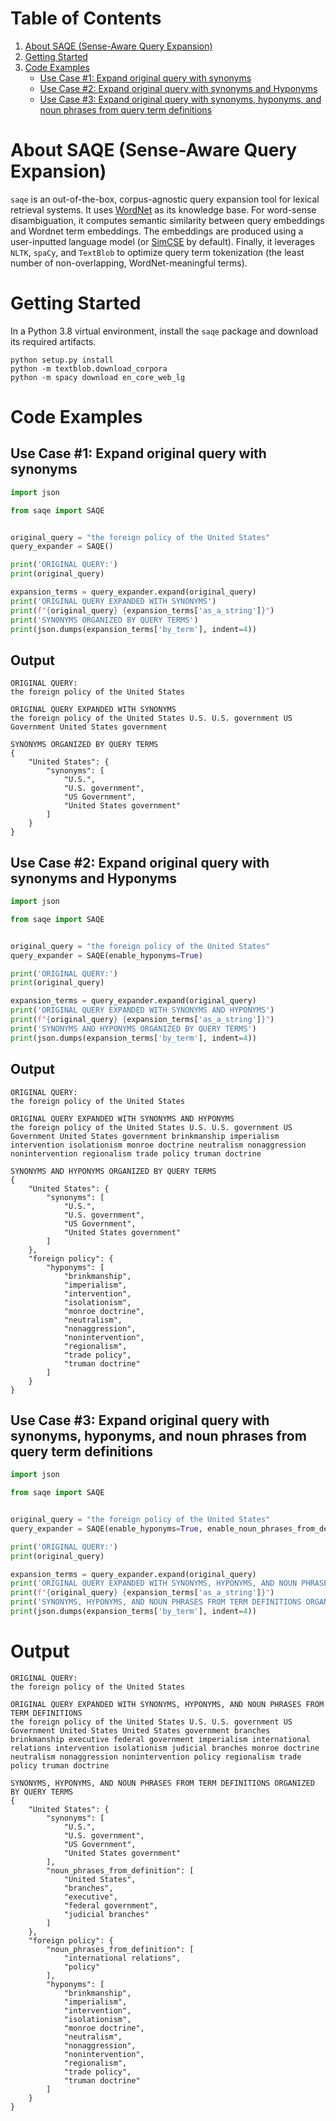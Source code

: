 # Table of Contents
 1. [About SAQE (Sense-Aware Query Expansion)](#about-saqe-sense-aware-query-expansion)
 2. [Getting Started](#getting-started)
 3. [Code Examples](#code-examples)
    - [Use Case #1: Expand original query with synonyms](#use-case-1-expand-original-query-with-synonyms)
    - [Use Case #2: Expand original query with synonyms and Hyponyms](#use-case-2-expand-original-query-with-synonyms-and-hyponyms)
    - [Use Case #3: Expand original query with synonyms, hyponyms, and noun phrases from query term definitions](#use-case-3-expand-original-query-with-synonyms-hyponyms-and-noun-phrases-from-query-term-definitions)

# About SAQE (Sense-Aware Query Expansion)
`saqe` is an out-of-the-box, corpus-agnostic query expansion tool for lexical retrieval systems. It uses 
[WordNet](https://wordnet.princeton.edu/) as its knowledge base. For word-sense disambiguation, it computes semantic 
similarity between query embeddings and Wordnet term embeddings. The embeddings are produced using a user-inputted 
language model (or [SimCSE](https://github.com/princeton-nlp/SimCSE) by default). Finally, it leverages `NLTK`, 
`spaCy`, and `TextBlob` to optimize query term tokenization (the least number of non-overlapping, WordNet-meaningful 
terms).

# Getting Started
In a Python 3.8 virtual environment, install the `saqe` package and download its required artifacts.
```shell
python setup.py install
python -m textblob.download_corpora
python -m spacy download en_core_web_lg
```

# Code Examples
## Use Case #1: Expand original query with synonyms
```python
import json

from saqe import SAQE


original_query = "the foreign policy of the United States"
query_expander = SAQE()

print('ORIGINAL QUERY:')
print(original_query)

expansion_terms = query_expander.expand(original_query)
print('ORIGINAL QUERY EXPANDED WITH SYNONYMS')
print(f"{original_query} {expansion_terms['as_a_string']}")
print('SYNONYMS ORGANIZED BY QUERY TERMS')
print(json.dumps(expansion_terms['by_term'], indent=4))
```

## Output
```text
ORIGINAL QUERY:
the foreign policy of the United States
```

```text
ORIGINAL QUERY EXPANDED WITH SYNONYMS
the foreign policy of the United States U.S. U.S. government US Government United States government
```

```text
SYNONYMS ORGANIZED BY QUERY TERMS
{
    "United States": {
        "synonyms": [
            "U.S.",
            "U.S. government",
            "US Government",
            "United States government"
        ]
    }
}
```

## Use Case #2: Expand original query with synonyms and Hyponyms
```python
import json

from saqe import SAQE


original_query = "the foreign policy of the United States"
query_expander = SAQE(enable_hyponyms=True)

print('ORIGINAL QUERY:')
print(original_query)

expansion_terms = query_expander.expand(original_query)
print('ORIGINAL QUERY EXPANDED WITH SYNONYMS AND HYPONYMS')
print(f"{original_query} {expansion_terms['as_a_string']}")
print('SYNONYMS AND HYPONYMS ORGANIZED BY QUERY TERMS')
print(json.dumps(expansion_terms['by_term'], indent=4))
```

## Output
```text
ORIGINAL QUERY:
the foreign policy of the United States
```

```text
ORIGINAL QUERY EXPANDED WITH SYNONYMS AND HYPONYMS
the foreign policy of the United States U.S. U.S. government US Government United States government brinkmanship imperialism intervention isolationism monroe doctrine neutralism nonaggression nonintervention regionalism trade policy truman doctrine
```

```text
SYNONYMS AND HYPONYMS ORGANIZED BY QUERY TERMS
{
    "United States": {
        "synonyms": [
            "U.S.",
            "U.S. government",
            "US Government",
            "United States government"
        ]
    },
    "foreign policy": {
        "hyponyms": [
            "brinkmanship",
            "imperialism",
            "intervention",
            "isolationism",
            "monroe doctrine",
            "neutralism",
            "nonaggression",
            "nonintervention",
            "regionalism",
            "trade policy",
            "truman doctrine"
        ]
    }
}
```

## Use Case #3: Expand original query with synonyms, hyponyms, and noun phrases from query term definitions
```python
import json

from saqe import SAQE


original_query = "the foreign policy of the United States"
query_expander = SAQE(enable_hyponyms=True, enable_noun_phrases_from_definition=True)

print('ORIGINAL QUERY:')
print(original_query)

expansion_terms = query_expander.expand(original_query)
print('ORIGINAL QUERY EXPANDED WITH SYNONYMS, HYPONYMS, AND NOUN PHRASES FROM TERM DEFINITIONS')
print(f"{original_query} {expansion_terms['as_a_string']}")
print('SYNONYMS, HYPONYMS, AND NOUN PHRASES FROM TERM DEFINITIONS ORGANIZED BY QUERY TERMS')
print(json.dumps(expansion_terms['by_term'], indent=4))
```

# Output
```text
ORIGINAL QUERY:
the foreign policy of the United States
```

```text
ORIGINAL QUERY EXPANDED WITH SYNONYMS, HYPONYMS, AND NOUN PHRASES FROM TERM DEFINITIONS
the foreign policy of the United States U.S. U.S. government US Government United States United States government branches brinkmanship executive federal government imperialism international relations intervention isolationism judicial branches monroe doctrine neutralism nonaggression nonintervention policy regionalism trade policy truman doctrine
```

```text
SYNONYMS, HYPONYMS, AND NOUN PHRASES FROM TERM DEFINITIONS ORGANIZED BY QUERY TERMS
{
    "United States": {
        "synonyms": [
            "U.S.",
            "U.S. government",
            "US Government",
            "United States government"
        ],
        "noun_phrases_from_definition": [
            "United States",
            "branches",
            "executive",
            "federal government",
            "judicial branches"
        ]
    },
    "foreign policy": {
        "noun_phrases_from_definition": [
            "international relations",
            "policy"
        ],
        "hyponyms": [
            "brinkmanship",
            "imperialism",
            "intervention",
            "isolationism",
            "monroe doctrine",
            "neutralism",
            "nonaggression",
            "nonintervention",
            "regionalism",
            "trade policy",
            "truman doctrine"
        ]
    }
}
```
